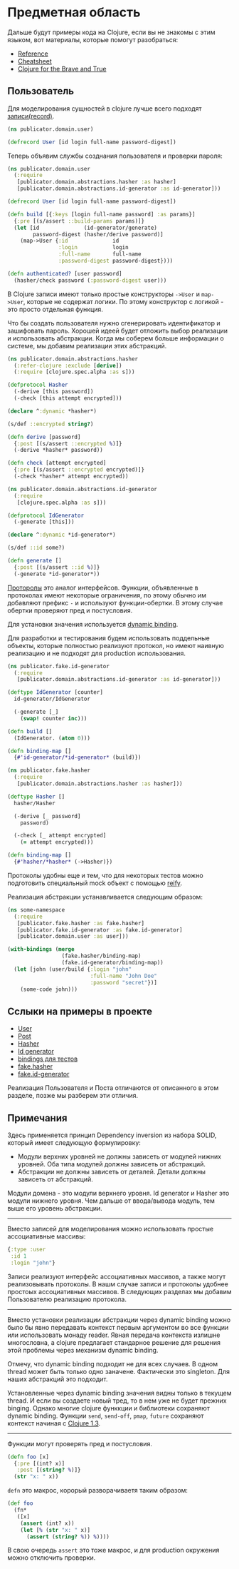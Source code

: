 # Предметная область

Дальше будут примеры кода на Clojure, если вы не знакомы с этим языком,
вот материалы, которые помогут разобраться:

+ [Reference](https://clojure.org/reference/documentation)
+ [Cheatsheet](https://clojure.org/api/cheatsheet)
+ [Clojure for the Brave and True](https://www.braveclojure.com/)

## Пользователь

Для моделирования сущностей в clojure лучше всего подходят [записи(record)](https://clojure.org/reference/datatypes).

```clojure
(ns publicator.domain.user)

(defrecord User [id login full-name password-digest])
```

Теперь объявим службы созднания пользователя и проверки пароля:

```clojure
(ns publicator.domain.user
  (:require
   [publicator.domain.abstractions.hasher :as hasher]
   [publicator.domain.abstractions.id-generator :as id-generator]))

(defrecord User [id login full-name password-digest])

(defn build [{:keys [login full-name password] :as params}]
  {:pre [(s/assert ::build-params params)]}
  (let [id              (id-generator/generate)
        password-digest (hasher/derive password)]
    (map->User {:id              id
                :login           login
                :full-name       full-name
                :password-digest password-digest})))

(defn authenticated? [user password]
  (hasher/check password (:password-digest user)))
```

В Clojure записи имеют только простые конструкторы `->User` и `map->User`, которые не содержат логики. По этому конструктор с логикой - это просто отдельная функция.

Что бы создать пользователя нужно сгенерировать идентификатор и зашифовать пароль.
Хорошей идеей будет отложить выбор реализации и использовать абстракции.
Когда мы соберем больше информации о системе, мы добавим реализации этих абстракций.

```clojure
(ns publicator.domain.abstractions.hasher
  (:refer-clojure :exclude [derive])
  (:require [clojure.spec.alpha :as s]))

(defprotocol Hasher
  (-derive [this password])
  (-check [this attempt encrypted]))

(declare ^:dynamic *hasher*)

(s/def ::encrypted string?)

(defn derive [password]
  {:post [(s/assert ::encrypted %)]}
  (-derive *hasher* password))

(defn check [attempt encrypted]
  {:pre [(s/assert ::encrypted encrypted)]}
  (-check *hasher* attempt encrypted))
```

```clojure
(ns publicator.domain.abstractions.id-generator
  (:require
   [clojure.spec.alpha :as s]))

(defprotocol IdGenerator
  (-generate [this]))

(declare ^:dynamic *id-generator*)

(s/def ::id some?)

(defn generate []
  {:post [(s/assert ::id %)]}
  (-generate *id-generator*))
```

[Проторолы](https://clojure.org/reference/protocols) это аналог интерфейсов.
Функции, объявленные в протоколах имеют некоторые ограничения,
по этому обычно им добавляют префикс `-` и используют функции-обертки.
В этому случае обертки проверяют пред и постусловия.

Для установки значения используется [dynamic binding](https://clojure.org/reference/vars).

Для разработки и тестирования будем использовать поддельные объекты,
которые полностью реализуют протокол, но имеют наивную реализацию и не подходят для
production использования.

```clojure
(ns publicator.fake.id-generator
  (:require
   [publicator.domain.abstractions.id-generator :as id-generator]))

(deftype IdGenerator [counter]
  id-generator/IdGenerator

  (-generate [_]
    (swap! counter inc)))

(defn build []
  (IdGenerator. (atom 0)))

(defn binding-map []
  {#'id-generator/*id-generator* (build)})
```

```clojure
(ns publicator.fake.hasher
  (:require
   [publicator.domain.abstractions.hasher :as hasher]))

(deftype Hasher []
  hasher/Hasher

  (-derive [_ password]
    password)

  (-check [_ attempt encrypted]
    (= attempt encrypted)))

(defn binding-map []
  {#'hasher/*hasher* (->Hasher)})
```

Протоколы удобны еще и тем, что для некоторых тестов можно подготовить
специальный mock объект с помощью
[reify](https://clojuredocs.org/clojure.core/reify).

Реализация абстракции устанавливается следующим образом:

```clojure
(ns some-namespace
  (:require
   [publicator.fake.hasher :as fake.hasher]
   [publicator.fake.id-generator :as fake.id-generator]
   [publicator.domain.user :as user]))

(with-bindings (merge
                 (fake.hasher/binding-map)
                 (fake.id-generator/binding-map))
  (let [john (user/build {:login "john"
                          :full-name "John Doe"
                          :password "secret"})]
    (some-code john)))
```

## Сслыки на примеры в проекте

+ [User](https://github.com/darkleaf/publicator/blob/master/src/publicator/domain/user.clj)
+ [Post](https://github.com/darkleaf/publicator/blob/master/src/publicator/domain/post.clj)
+ [Hasher](https://github.com/darkleaf/publicator/blob/master/src/publicator/domain/abstractions/hasher.clj)
+ [Id generator](https://github.com/darkleaf/publicator/blob/master/src/publicator/domain/abstractions/id_generator.clj)
+ [bindings для тестов](https://github.com/darkleaf/publicator/blob/master/test/publicator/fixtures.clj)
+ [fake.hasher](https://github.com/darkleaf/publicator/blob/master/src/publicator/fake/hasher.clj)
+ [fake.id-generator](https://github.com/darkleaf/publicator/blob/master/src/publicator/fake/id_generator.clj)

Реализация Пользователя и Поста отличаются от описанного в этом разделе,
позже мы разберем эти отличия.

## Примечания

Здесь применяется принцип Dependency inversion из набора SOLID, который имеет следующую формулировку:

+ Модули верхних уровней не должны зависеть от модулей нижних уровней.
  Оба типа модулей должны зависеть от абстракций.
+ Абстракции не должны зависеть от деталей. Детали должны зависеть от абстракций.

Модули домена - это модули верхнего уровня. Id generator и Hasher это модули нижнего уровня.
Чем дальше от ввода/вывода модуль, тем выше его уровень абстракции.

***

Вместо записей для моделирования можно использовать простые ассоциативные массивы:

```clojure
{:type :user
 :id 1
 :login "john"}
```

Записи реализуют интерфейс ассоциативных массивов, а также могут реализовывать протоколы.
В нашм случае записи и протоколы удобнее простоых ассоциативных массивов.
В следующих разделах мы добавим Пользователю реализацию протокола.

***

Вместо установки реализации абстракции через dynamic binding можно было бы
явно передавать контекст первым аргументом во все функции или использовать монаду reader.
Явная передача контекста излишне многословна, а clojure предлагает стандарное решение для решения этой проблемы через механизм dynamic binding.

Отмечу, что dynamic binding подходит не для всех случаев.
В одном thread может быть только одно заначене. Фактически это singleton.
Для наших абстракций это подходит.

Установленные через dynamic binding значения видны только в текущем thread.
И если вы создаете новый тред, то в нем уже не будет прежних binging.
Однако многие clojure функкции и библиотеки сохраняют dynamic binding.
Функции `send`, `send-off`, `pmap`, `future` сохраняют контекст начиная с [Clojure 1.3](https://github.com/clojure/clojure/blob/master/changes.md#234-binding-conveyance).

***

Функции могут проверять пред и постусловия.

```clojure
(defn foo [x]
  {:pre [(int? x)]
   :post [(string? %)]}
  (str "x: " x))
```

`defn` это макрос, корорый разворачиваетя таким образом:

```clojure
(def foo
  (fn*
   ([x]
    (assert (int? x))
    (let [% (str "x: " x)]
      (assert (string? %)) %))))
```

В свою очередь `assert` это тоже макрос, и для production окружения можно отключить проверки.
